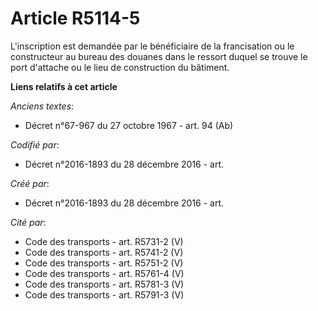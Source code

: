 # Article R5114-5

L'inscription est demandée par le bénéficiaire de la francisation ou le constructeur au bureau des douanes dans le ressort
duquel se trouve le port d'attache ou le lieu de construction du bâtiment.

**Liens relatifs à cet article**

_Anciens textes_:

  - Décret n°67-967 du 27 octobre 1967 - art. 94 (Ab)

_Codifié par_:

  - Décret n°2016-1893 du 28 décembre 2016 - art.

_Créé par_:

  - Décret n°2016-1893 du 28 décembre 2016 - art.

_Cité par_:

  - Code des transports - art. R5731-2 (V)
  - Code des transports - art. R5741-2 (V)
  - Code des transports - art. R5751-2 (V)
  - Code des transports - art. R5761-4 (V)
  - Code des transports - art. R5781-3 (V)
  - Code des transports - art. R5791-3 (V)
